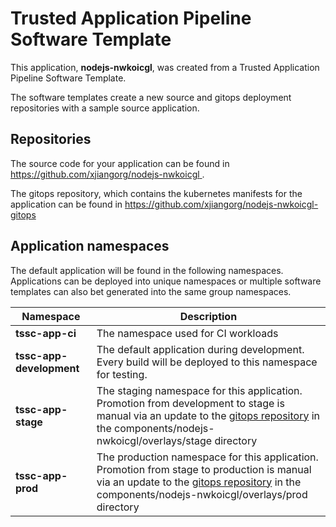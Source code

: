 # Trusted Application Pipeline Software Template

This application, **nodejs-nwkoicgl**, was created from a Trusted Application Pipeline Software Template.

The software templates create a new source and gitops deployment repositories with a sample source application. 

## Repositories

The source code for your application can be found in [https://github.com/xjiangorg/nodejs-nwkoicgl ](https://github.com/xjiangorg/nodejs-nwkoicgl ).
 
The gitops repository, which contains the kubernetes manifests for the application can be found in 
[https://github.com/xjiangorg/nodejs-nwkoicgl-gitops ](https://github.com/xjiangorg/nodejs-nwkoicgl-gitops ) 

## Application namespaces 

The default application will be found in the following namespaces. Applications can be deployed into unique namespaces or multiple software templates can also bet generated into the same group namespaces.  

|  Namespace   |  Description   |  
| -------- | -------- |
| **tssc-app-ci** | The namespace used for CI workloads |
| **tssc-app-development** | The default application during development. Every build will be deployed to this namespace for testing. |
| **tssc-app-stage** | The staging namespace for this application. Promotion from development to stage is manual via an update to the [gitops repository](https://github.com/xjiangorg/nodejs-nwkoicgl-gitops ) in the components/nodejs-nwkoicgl/overlays/stage directory |
| **tssc-app-prod** | The production namespace for this application. Promotion from stage to production is manual via an update to the [gitops repository](https://github.com/xjiangorg/nodejs-nwkoicgl-gitops ) in the components/nodejs-nwkoicgl/overlays/prod directory |